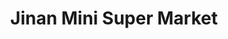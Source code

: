 ---
title: "Jinan Mini Super Market"
url: /thazhe-chandakunnu/jinan-mini-super-market/
shop: supermarket
---